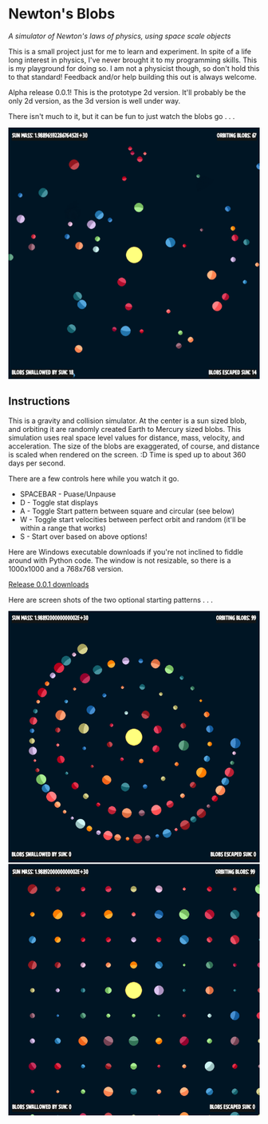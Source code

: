 # Newton's Blobs

*A simulator of Newton's laws of physics, using space scale objects*

This is a small project just for me to learn and experiment. In spite of a life long interest in physics, I've never brought it to my programming skills. This is my playground for doing so. I am not a physicist though, so don't hold this to that standard! Feedback and/or help building this out is always welcome.

Alpha release 0.0.1! This is the prototype 2d version. It'll probably be the only 2d version, as the 3d version is well under way.

There isn't much to it, but it can be fun to just watch the blobs go . . .

<img src="resources/screen_shot001.png" />

## Instructions

This is a gravity and collision simulator. At the center is a sun sized blob, and orbiting it are randomly created Earth to Mercury sized blobs. This simulation uses real space level values for distance, mass, velocity, and acceleration. The size of the blobs are exaggerated, of course, and distance is scaled when rendered on the screen. :D Time is sped up to about 360 days per second.

There are a few controls here while you watch it go.

* SPACEBAR - Puase/Unpause
* D - Toggle stat displays
* A - Toggle Start pattern between square and circular (see below)
* W - Toggle start velocities between perfect orbit and random (it'll be within a range that works)
* S - Start over based on above options!

Here are Windows executable downloads if you're not inclined to fiddle around with Python code. The window is not resizable, so there is a 1000x1000 and a 768x768 version.

[Release 0.0.1 downloads](https://github.com/jmottster/newton/releases/tag/release%2F0.0.1)


Here are screen shots of the two optional starting patterns . . .

<img src="resources/screen_shot002.png"/>

<img src="resources/screen_shot003.png"/>
